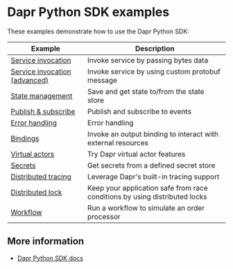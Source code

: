# Dapr Python SDK examples

These examples demonstrate how to use the Dapr Python SDK:

| Example                                               | Description |
|-------------------------------------------------------|-------------|
| [Service invocation](./invoke-simple)                 | Invoke service by passing bytes data
| [Service invocation (advanced)](./invoke-custom-data) | Invoke service by using custom protobuf message
| [State management](./state_store)                     | Save and get state to/from the state store
| [Publish & subscribe](./pubsub-simple)                | Publish and subscribe to events
| [Error handling](./error_handling)                    | Error handling
| [Bindings](./invoke-binding)                          | Invoke an output binding to interact with external resources
| [Virtual actors](./demo_actor)                        | Try Dapr virtual actor features
| [Secrets](./secret_store)                             | Get secrets from a defined secret store
| [Distributed tracing](./w3c-tracing)                  | Leverage Dapr's built-in tracing support
| [Distributed lock](./distributed_lock)                | Keep your application safe from race conditions by using distributed locks
| [Workflow](./demo_workflow)                           | Run a workflow to simulate an order processor

## More information

- [Dapr Python SDK docs](https://docs.dapr.io/developing-applications/sdks/python)

